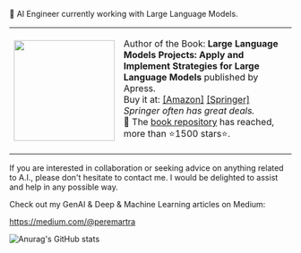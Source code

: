👋 AI Engineer currently working with Large Language Models.

<table>
  <tr>
    <td  width="130">
      <img src="https://github.com/peremartra/Large-Language-Model-Notebooks-Course/blob/main/img/Large_Language_Models_Projects_Book.jpg" height="180">
    </td>
    <td>
      <p>
        Author of the Book: <b>Large Language Models Projects: Apply and Implement Strategies for Large Language Models</b> published by Apress.<br>  Buy it at: <a href="https://amzn.to/3Bq2zqs">[Amazon]</a> <a href="https://link.springer.com/book/10.1007/979-8-8688-0515-8">[Springer]</a>
        <i>Springer often has great deals.</i><br>
🌱 The <a href="https://github.com/peremartra/Large-Language-Model-Notebooks-Course" >book repository</a> has reached, more than ⭐️1500 stars⭐️.
      </p>
    </td>
  </tr>
</table>




If you are interested in collaboration or seeking advice on anything related to A.I., please don't hesitate to contact me. I would be delighted to assist and help in any possible way.

Check out my GenAI & Deep & Machine Learning articles on Medium:

https://medium.com/@peremartra

![Anurag's GitHub stats](https://github-readme-stats.vercel.app/api?username=peremartra&show_icons=true)
